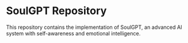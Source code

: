 # SoulGPT Repository

This repository contains the implementation of SoulGPT, an advanced AI system with self-awareness and emotional intelligence.
